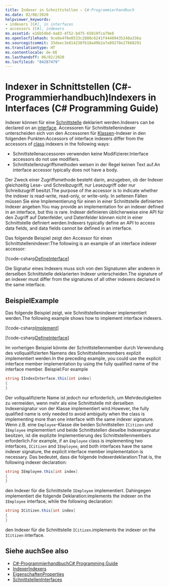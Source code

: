 ```yaml
---
title: Indexer in Schnittstellen – C#-Programmierhandbuch
ms.date: 02/08/2020
helpviewer_keywords:
- indexers [C#], in interfaces
- accessors [C#], indexers
ms.assetid: e16b54bd-4a83-4f52-bd75-65819fca79e8
ms.openlocfilehash: 9ce6e4f0e0533c2880c6241f44409435248a336a
ms.sourcegitcommit: 33deec3e814238fb18a49b2a7e89278e27888291
ms.translationtype: HT
ms.contentlocale: de-DE
ms.lasthandoff: 06/02/2020
ms.locfileid: "84287479"
---
```

# <a name="indexers-in-interfaces-c-programming-guide"></a><span data-ttu-id="4a394-102">Indexer in Schnittstellen (C#-Programmierhandbuch)</span><span class="sxs-lookup"><span data-stu-id="4a394-102">Indexers in Interfaces (C# Programming Guide)</span></span>

<span data-ttu-id="4a394-103">Indexer können für eine [Schnittstelle](../../language-reference/keywords/interface.md) deklariert werden.</span><span class="sxs-lookup"><span data-stu-id="4a394-103">Indexers can be declared on an [interface](../../language-reference/keywords/interface.md).</span></span> <span data-ttu-id="4a394-104">Accessoren für Schnittstellenindexer unterscheiden sich von den Accessoren für [Klassen](../../language-reference/keywords/class.md)-Indexer in den folgenden Punkten:</span><span class="sxs-lookup"><span data-stu-id="4a394-104">Accessors of interface indexers differ from the accessors of [class](../../language-reference/keywords/class.md) indexers in the following ways:</span></span>

- <span data-ttu-id="4a394-105">Schnittstellenaccessoren verwenden keine Modifizierer.</span><span class="sxs-lookup"><span data-stu-id="4a394-105">Interface accessors do not use modifiers.</span></span>
- <span data-ttu-id="4a394-106">Schnittstellenzugriffsmethoden weisen in der Regel keinen Text auf.</span><span class="sxs-lookup"><span data-stu-id="4a394-106">An interface accessor typically does not have a body.</span></span>

<span data-ttu-id="4a394-107">Der Zweck einer Zugriffsmethode besteht darin, anzugeben, ob der Indexer gleichzeitig Lese- und Schreibzugriff, nur Lesezugriff oder nur Schreibzugriff besitzt.</span><span class="sxs-lookup"><span data-stu-id="4a394-107">The purpose of the accessor is to indicate whether the indexer is read-write, read-only, or write-only.</span></span> <span data-ttu-id="4a394-108">In seltenen Fällen müssen Sie eine Implementierung für einen in einer Schnittstelle definierten Indexer angeben.</span><span class="sxs-lookup"><span data-stu-id="4a394-108">You may provide an implementation for an indexer defined in an interface, but this is rare.</span></span> <span data-ttu-id="4a394-109">Indexer definieren üblicherweise eine API für den Zugriff auf Datenfelder, und Datenfelder können nicht in einer Schnittstelle definiert werden.</span><span class="sxs-lookup"><span data-stu-id="4a394-109">Indexers typically define an API to access data fields, and data fields cannot be defined in an interface.</span></span>

<span data-ttu-id="4a394-110">Das folgende Beispiel zeigt den Accessor für einen Schnittstellenindexer:</span><span class="sxs-lookup"><span data-stu-id="4a394-110">The following is an example of an interface indexer accessor:</span></span>

[!code-csharp[DefineInterface](~/samples/snippets/csharp/interfaces/indexers.cs#DefineIndexer)]

<span data-ttu-id="4a394-111">Die Signatur eines Indexers muss sich von den Signaturen aller anderen in derselben Schnittstelle deklarierten Indexer unterscheiden.</span><span class="sxs-lookup"><span data-stu-id="4a394-111">The signature of an indexer must differ from the signatures of all other indexers declared in the same interface.</span></span>

## <a name="example"></a><span data-ttu-id="4a394-112">Beispiel</span><span class="sxs-lookup"><span data-stu-id="4a394-112">Example</span></span>

<span data-ttu-id="4a394-113">Das folgende Beispiel zeigt, wie Schnittstellenindexer implementiert werden.</span><span class="sxs-lookup"><span data-stu-id="4a394-113">The following example shows how to implement interface indexers.</span></span>

[!code-csharp[Implement](~/samples/snippets/csharp/interfaces/indexers.cs#ImplementInterface)]

[!code-csharp[DefineInterface](~/samples/snippets/csharp/interfaces/indexers.cs#ExampleCode)]

<span data-ttu-id="4a394-114">Im vorherigen Beispiel könnte der Schnittstellenmember durch Verwendung des vollqualifizierten Namens des Schnittstellenmembers explizit implementiert werden.</span><span class="sxs-lookup"><span data-stu-id="4a394-114">In the preceding example, you could use the explicit interface member implementation by using the fully qualified name of the interface member.</span></span> <span data-ttu-id="4a394-115">Beispiel:</span><span class="sxs-lookup"><span data-stu-id="4a394-115">For example</span></span>

```csharp
string IIndexInterface.this[int index]
{
}
```

<span data-ttu-id="4a394-116">Der vollqualifizierte Name ist jedoch nur erforderlich, um Mehrdeutigkeiten zu vermeiden, wenn mehr als eine Schnittstelle mit derselben Indexersignatur von der Klasse implementiert wird.</span><span class="sxs-lookup"><span data-stu-id="4a394-116">However, the fully qualified name is only needed to avoid ambiguity when the class is implementing more than one interface with the same indexer signature.</span></span> <span data-ttu-id="4a394-117">Wenn z.B. eine `Employee`-Klasse die beiden Schnittstellen `ICitizen` und `IEmployee` implementiert und beide Schnittstellen dieselbe Indexersignatur besitzen, ist die explizite Implementierung des Schnittstellenmembers erforderlich.</span><span class="sxs-lookup"><span data-stu-id="4a394-117">For example, if an `Employee` class is implementing two interfaces, `ICitizen` and `IEmployee`, and both interfaces have the same indexer signature, the explicit interface member implementation is necessary.</span></span> <span data-ttu-id="4a394-118">Das bedeutet, dass die folgende Indexerdeklaration:</span><span class="sxs-lookup"><span data-stu-id="4a394-118">That is, the following indexer declaration:</span></span>

```csharp
string IEmployee.this[int index]
{
}
```

<span data-ttu-id="4a394-119">den Indexer für die Schnittstelle `IEmployee` implementiert. Dahingegen implementiert die folgende Deklaration:</span><span class="sxs-lookup"><span data-stu-id="4a394-119">implements the indexer on the `IEmployee` interface, while the following declaration:</span></span>

```csharp
string ICitizen.this[int index]
{
}
```

<span data-ttu-id="4a394-120">den Indexer für die Schnittstelle `ICitizen`.</span><span class="sxs-lookup"><span data-stu-id="4a394-120">implements the indexer on the `ICitizen` interface.</span></span>

## <a name="see-also"></a><span data-ttu-id="4a394-121">Siehe auch</span><span class="sxs-lookup"><span data-stu-id="4a394-121">See also</span></span>

- [<span data-ttu-id="4a394-122">C#-Programmierhandbuch</span><span class="sxs-lookup"><span data-stu-id="4a394-122">C# Programming Guide</span></span>](../index.md)
- [<span data-ttu-id="4a394-123">Indexer</span><span class="sxs-lookup"><span data-stu-id="4a394-123">Indexers</span></span>](./index.md)
- [<span data-ttu-id="4a394-124">Eigenschaften</span><span class="sxs-lookup"><span data-stu-id="4a394-124">Properties</span></span>](../classes-and-structs/properties.md)
- [<span data-ttu-id="4a394-125">Schnittstellen</span><span class="sxs-lookup"><span data-stu-id="4a394-125">Interfaces</span></span>](../interfaces/index.md)
